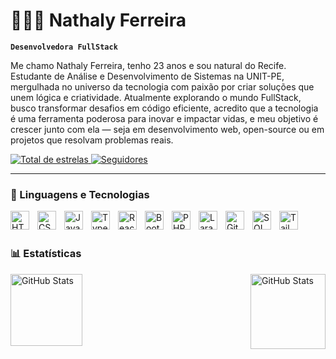 # 👩🏻‍💻 Nathaly Ferreira
**`Desenvolvedora FullStack`**

Me chamo Nathaly Ferreira, tenho 23 anos e sou natural do Recife. Estudante de Análise e Desenvolvimento de Sistemas na UNIT-PE, mergulhada no universo da tecnologia com paixão por criar soluções que unem lógica e criatividade. Atualmente explorando o mundo FullStack, busco transformar desafios em código eficiente, acredito que a tecnologia é uma ferramenta poderosa para inovar e impactar vidas, e meu objetivo é crescer junto com ela — seja em desenvolvimento web, open-source ou em projetos que resolvam problemas reais.

<p align="left">
    <a href="https://github.com/Larissakich?tab=repositories&sort=stargazers">
        <img 
            alt="Total de estrelas" 
            title="Total de estrelas GitHub" 
            src="https://custom-icon-badges.demolab.com/github/stars/FSPNathaly?color=55960c&style=for-the-badge&labelColor=488207&logo=star&label=estrelas"
        />
    </a>
    <a href="https://github.com/Larissakich?tab=followers">
        <img 
            alt="Seguidores" 
            title="Me siga no GitHub" 
            src="https://custom-icon-badges.demolab.com/github/followers/FSPNathaly?color=236ad3&labelColor=1155ba&style=for-the-badge&logo=github&label=Seguidores&logoColor=white"
        />
    </a>
</p>

---

### 🤖 Linguagens e Tecnologias

<img 
    align="left" 
    alt="HTML"
    title="HTML" 
    width="30px" 
    style="padding-right: 10px;" 
    src="https://cdn.jsdelivr.net/gh/devicons/devicon@latest/icons/html5/html5-original.svg" 
/>
<img 
    align="left" 
    alt="CSS" 
    title="CSS"
    width="30px" 
    style="padding-right: 10px;" 
    src="https://cdn.jsdelivr.net/gh/devicons/devicon@latest/icons/css3/css3-original.svg" 
/>
<img 
    align="left" 
    alt="JavaScript" 
    title="JavaScript"
    width="30px" 
    style="padding-right: 10px;" 
    src="https://cdn.jsdelivr.net/gh/devicons/devicon@latest/icons/javascript/javascript-original.svg" 
/>
<img 
    align="left" 
    alt="TypeScript"
    title="TypeScript" 
    width="30px" 
    style="padding-right: 10px;" 
    src="https://cdn.jsdelivr.net/gh/devicons/devicon@latest/icons/typescript/typescript-original.svg" 
/>
<img 
    align="left" 
    alt="React"
    title="React" 
    width="30px" 
    style="padding-right: 10px;" 
    src="https://cdn.jsdelivr.net/gh/devicons/devicon@latest/icons/react/react-original.svg" 
/>
<img 
    align="left" 
    alt="Bootstrap"
    title="Bootstrap" 
    width="30px" 
    style="padding-right: 10px;" 
    src="https://cdn.jsdelivr.net/gh/devicons/devicon@latest/icons/bootstrap/bootstrap-original.svg" 
/>
<img 
    align="left" 
    alt="PHP" 
    title="PHP"
    width="30px" 
    style="padding-right: 10px;" 
    src="https://cdn.jsdelivr.net/gh/devicons/devicon@latest/icons/php/php-original.svg" 
/>
<img 
    align="left" 
    alt="Laravel" 
    title="Laravel"
    width="30px" 
    style="padding-right: 10px;" 
    src="https://cdn.jsdelivr.net/gh/devicons/devicon@latest/icons/laravel/laravel-original.svg" 
/>
<img 
    align="left" 
    alt="Git" 
    title="Git"
    width="30px" 
    style="padding-right: 10px;" 
    src="https://cdn.jsdelivr.net/gh/devicons/devicon@latest/icons/git/git-original.svg" 
/>
<img 
    align="left" 
    alt="SQL" 
    title="SQL"
    width="30px" 
    style="padding-right: 10px;" 
    src="https://cdn.jsdelivr.net/gh/devicons/devicon@latest/icons/mysql/mysql-original.svg"
/>
<img 
    align="left" 
    alt="Tailwind CSS" 
    title="Tailwind CSS"
    width="30px" 
    style="padding-right: 10px;" 
    src="https://cdn.jsdelivr.net/gh/devicons/devicon@latest/icons/tailwindcss/tailwindcss-original.svg"
/>

<br/>
<br/>

### 📊 Estatísticas

<p>
  <img 
    align="left" 
    alt="GitHub Stats" 
    height="115" 
    style="padding-right: 10px;" 
    src="https://github-readme-stats.vercel.app/api?username=fspnathaly&show_icons=true&theme=tokyonight&include_all_commits=true&locale=pt-br" 
  />

<img 
      align="right" 
      alt="GitHub Stats" 
      height="120"
      src="https://github-readme-stats.vercel.app/api/top-langs/?username=fspnathaly&theme=tokyonight&layout=compact&custom_title=Tecnologias&langs_count=9" 
  />
</p>
